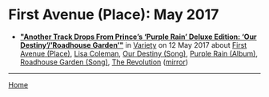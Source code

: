 # First Avenue (Place): May 2017

 - [**"Another Track Drops From Prince’s ‘Purple Rain’ Deluxe Edition: ‘Our Destiny’/’Roadhouse Garden’"**](https://variety.com/2017/music/news/prince-purple-rain-deluxe-new-song-our-destiny-roadhouse-garden-1202424644/) in [Variety](https://variety.com/) on 12 May 2017 about [First Avenue (Place)](../../../topics/place/first-avenue/index.md), [Lisa Coleman](../../../topics/lisa-coleman/index.md), [Our Destiny (Song)](../../../topics/song/our-destiny/index.md), [Purple Rain (Album)](../../../topics/album/purple-rain/index.md), [Roadhouse Garden (Song)](../../../topics/song/roadhouse-garden/index.md), [The Revolution](../../../topics/the-revolution/index.md) ([mirror](https://web.archive.org/web/*/https://variety.com/2017/music/news/prince-purple-rain-deluxe-new-song-our-destiny-roadhouse-garden-1202424644/))

----

[Home](./)
